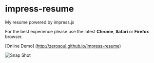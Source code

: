 impress-resume
==============

My resume powered by impress.js

For the best experience please use the latest <b>Chrome</b>, <b>Safari</b> or <b>Firefox</b> browser.

[Online Demo] (http://zerosoul.github.io/impress-resume)

![Snap Shot](img/snapshot.png)
